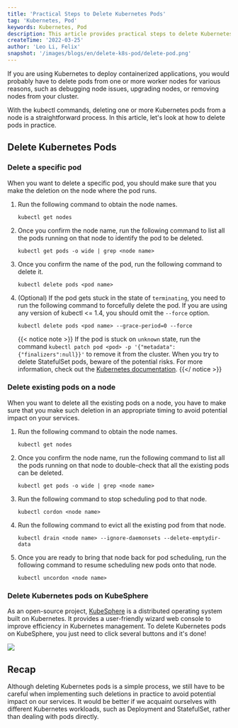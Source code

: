 ```yaml
---
title: 'Practical Steps to Delete Kubernetes Pods'  
tag: 'Kubernetes, Pod'  
keywords: Kubernetes, Pod  
description: This article provides practical steps to delete Kubernetes pods.   
createTime: '2022-03-25'  
author: 'Leo Li, Felix'  
snapshot: '/images/blogs/en/delete-k8s-pod/delete-pod.png'
---
```


If you are using Kubernetes to deploy containerized applications, you would probably have to delete pods from one or more worker nodes for various reasons, such as debugging node issues, upgrading nodes, or removing nodes from your cluster.

With the kubectl commands, deleting one or more Kubernetes pods from a node is a straightforward process. In this article, let's look at how to delete pods in practice.

## Delete Kubernetes Pods

### Delete a specific pod

When you want to delete a specific pod, you should make sure that you make the deletion on the node where the pod runs.

1. Run the following command to obtain the node names.

   ```
   kubectl get nodes
   ```

2. Once you confirm the node name, run the following command to list all the pods running on that node to identify the pod to be deleted.

   ```
   kubectl get pods -o wide | grep <node name>
   ```

3. Once you confirm the name of the pod, run the following command to delete it.

   ```
   kubectl delete pods <pod name>
   ```

4. (Optional) If the pod gets stuck in the state of `terminating`, you need to run the following command to forcefully delete the pod. If you are using any version of kubectl <= 1.4, you should omit the `--force` option.

   ```
   kubectl delete pods <pod name> --grace-period=0 --force
   ```

   {{< notice note >}}
   If the pod is stuck on `unknown` state, run the command `kubectl patch pod <pod> -p '{"metadata":{"finalizers":null}}'` to remove it from the cluster. When you try to delete StatefulSet pods, beware of the potential risks. For more information, check out the [Kubernetes documentation](https://kubernetes.io/docs/tasks/run-application/force-delete-stateful-set-pod/#force-deletion).
   {{</ notice >}}

### Delete existing pods on a node

When you want to delete all the existing pods on a node, you have to make sure that you make such deletion in an appropriate timing to avoid potential impact on your services.

1. Run the following command to obtain the node names.

   ```
   kubectl get nodes
   ```

2. Once you confirm the node name, run the following command to list all the pods running on that node to double-check that all the existing pods can be deleted.

   ```
   kubectl get pods -o wide | grep <node name>
   ```

3. Run the following command to stop scheduling pod to that node.

   ```
   kubectl cordon <node name>
   ```

4. Run the following command to evict all the existing pod from that node.

   ```
   kubectl drain <node name> --ignore-daemonsets --delete-emptydir-data
   ```

5. Once you are ready to bring that node back for pod scheduling, run the following command to resume scheduling new pods onto that node.

   ```
   kubectl uncordon <node name>
   ```

### Delete Kubernetes pods on KubeSphere

As an open-source project, [KubeSphere](https://docs.kubesphere-carryon.top/) is a distributed operating system built on Kubernetes. It provides a user-friendly wizard web console to improve efficiency in Kubernetes management. To delete Kubernetes pods on KubeSphere, you just need to click several buttons and it's done!

![](/images/blogs/en/delete-k8s-pod/pod-ui.png)

## Recap

Although deleting Kubernetes pods is a simple process, we still have to be careful when implementing such deletions in practice to avoid potential impact on our services. It would be better if we acquaint ourselves with different Kubernetes workloads, such as Deployment and StatefulSet, rather than dealing with pods directly.